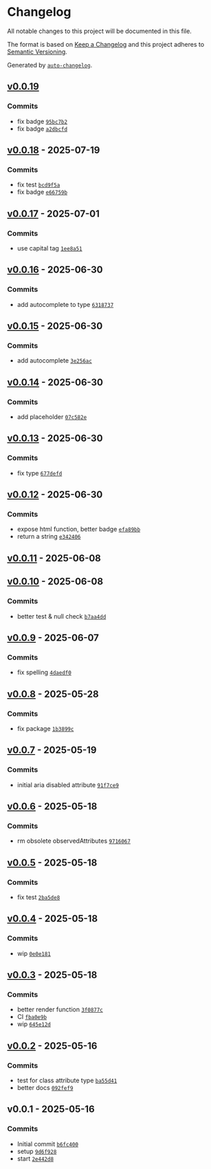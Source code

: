 # Changelog

All notable changes to this project will be documented in this file.

The format is based on [Keep a Changelog](https://keepachangelog.com/en/1.0.0/)
and this project adheres to [Semantic Versioning](https://semver.org/spec/v2.0.0.html).

Generated by [`auto-changelog`](https://github.com/CookPete/auto-changelog).

## [v0.0.19](https://github.com/substrate-system/input/compare/v0.0.18...v0.0.19)

### Commits

- fix badge [`95bc7b2`](https://github.com/substrate-system/input/commit/95bc7b2310e39d38676a4431ed7dd9dad573ce17)
- fix badge [`a2dbcfd`](https://github.com/substrate-system/input/commit/a2dbcfd4613eb23a723c1bd59d8947f60dad7e43)

## [v0.0.18](https://github.com/substrate-system/input/compare/v0.0.17...v0.0.18) - 2025-07-19

### Commits

- fix test [`bcd9f5a`](https://github.com/substrate-system/input/commit/bcd9f5aada12ae783fffe021b612ceef8ec5f830)
- fix badge [`e66759b`](https://github.com/substrate-system/input/commit/e66759b263cd4fb5bf11bf1d2de458dc7567cff9)

## [v0.0.17](https://github.com/substrate-system/input/compare/v0.0.16...v0.0.17) - 2025-07-01

### Commits

- use capital tag [`1ee8a51`](https://github.com/substrate-system/input/commit/1ee8a51900e03c1ab6ca756d18f8ace3a247d650)

## [v0.0.16](https://github.com/substrate-system/input/compare/v0.0.15...v0.0.16) - 2025-06-30

### Commits

- add autocomplete to type [`6318737`](https://github.com/substrate-system/input/commit/6318737196c644b79d847b40bb6c5c871260fa1a)

## [v0.0.15](https://github.com/substrate-system/input/compare/v0.0.14...v0.0.15) - 2025-06-30

### Commits

- add autocomplete [`3e256ac`](https://github.com/substrate-system/input/commit/3e256ac08f8e785a4b3a045466d067f8e377f410)

## [v0.0.14](https://github.com/substrate-system/input/compare/v0.0.13...v0.0.14) - 2025-06-30

### Commits

- add placeholder [`07c582e`](https://github.com/substrate-system/input/commit/07c582e91d419492a8a4cef1f432ba5a07c00e75)

## [v0.0.13](https://github.com/substrate-system/input/compare/v0.0.12...v0.0.13) - 2025-06-30

### Commits

- fix type [`677defd`](https://github.com/substrate-system/input/commit/677defd5532304469799871f2c30e6fe4317b9d0)

## [v0.0.12](https://github.com/substrate-system/input/compare/v0.0.11...v0.0.12) - 2025-06-30

### Commits

- expose html function, better badge [`efa89bb`](https://github.com/substrate-system/input/commit/efa89bb6ee59b9343d2ec2cc1ce59e656bbc79f3)
- return a string [`e342406`](https://github.com/substrate-system/input/commit/e3424066c37be613921c007da822b99113f58274)

## [v0.0.11](https://github.com/substrate-system/input/compare/v0.0.10...v0.0.11) - 2025-06-08

## [v0.0.10](https://github.com/substrate-system/input/compare/v0.0.9...v0.0.10) - 2025-06-08

### Commits

- better test & null check [`b7aa4dd`](https://github.com/substrate-system/input/commit/b7aa4dd82d8932d5dbee35b5b3c548bc7b68319e)

## [v0.0.9](https://github.com/substrate-system/input/compare/v0.0.8...v0.0.9) - 2025-06-07

### Commits

- fix spelling [`4daedf0`](https://github.com/substrate-system/input/commit/4daedf069598a0f32bc66984f92051ac2edb33d7)

## [v0.0.8](https://github.com/substrate-system/input/compare/v0.0.7...v0.0.8) - 2025-05-28

### Commits

- fix package [`1b3899c`](https://github.com/substrate-system/input/commit/1b3899c4e73bb98b7d69363204d9ef59ae769872)

## [v0.0.7](https://github.com/substrate-system/input/compare/v0.0.6...v0.0.7) - 2025-05-19

### Commits

- initial aria disabled attribute [`91f7ce9`](https://github.com/substrate-system/input/commit/91f7ce95aa24c02f818db9463dc13ac4675be996)

## [v0.0.6](https://github.com/substrate-system/input/compare/v0.0.5...v0.0.6) - 2025-05-18

### Commits

- rm obsolete observedAttributes [`9716067`](https://github.com/substrate-system/input/commit/9716067c3abc18b2942202e8d1e5b4634388d7ef)

## [v0.0.5](https://github.com/substrate-system/input/compare/v0.0.4...v0.0.5) - 2025-05-18

### Commits

- fix test [`2ba5de8`](https://github.com/substrate-system/input/commit/2ba5de8260fa18a44f53b000c346e899fb334c57)

## [v0.0.4](https://github.com/substrate-system/input/compare/v0.0.3...v0.0.4) - 2025-05-18

### Commits

- wip [`0e0e181`](https://github.com/substrate-system/input/commit/0e0e1815d128b7e87841005dc8be7ce1ce968e86)

## [v0.0.3](https://github.com/substrate-system/input/compare/v0.0.2...v0.0.3) - 2025-05-18

### Commits

- better render function [`3f0877c`](https://github.com/substrate-system/input/commit/3f0877cda2b82f215133937ff0bf5a09b77e6232)
- CI [`fba0e9b`](https://github.com/substrate-system/input/commit/fba0e9b3502bbf2216f2c44eeacbb8519e15d45e)
- wip [`645e12d`](https://github.com/substrate-system/input/commit/645e12d2c53ab9613b6c36af6656dded65f01a93)

## [v0.0.2](https://github.com/substrate-system/input/compare/v0.0.1...v0.0.2) - 2025-05-16

### Commits

- test for class attribute type [`ba55d41`](https://github.com/substrate-system/input/commit/ba55d41ba0626c0bda10d83bb5521bf5f39c0e0f)
- better docs [`092fef9`](https://github.com/substrate-system/input/commit/092fef9a72afacf35c5e7516e10e7201ab41ce7d)

## v0.0.1 - 2025-05-16

### Commits

- Initial commit [`b6fc400`](https://github.com/substrate-system/input/commit/b6fc400f3c7055782344f728bc1dc84684ed35b1)
- setup [`9d6f928`](https://github.com/substrate-system/input/commit/9d6f9289577c9a78b4cc60bf78e2eeffbee12b39)
- start [`2e442d8`](https://github.com/substrate-system/input/commit/2e442d8163bb518ad5cccbf008e91db19d434c21)
